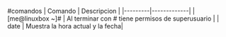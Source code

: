 #comandos
| Comando | Descripcion |
|---------|-------------|
| [me@linuxbox ~]# | Al terminar con # tiene permisos de superusuario |
| date | Muestra la hora actual y la fecha|
